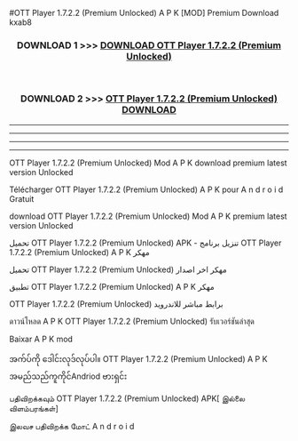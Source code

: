 #OTT Player  1.7.2.2 (Premium Unlocked) A P K [MOD] Premium Download kxab8



<div align="center">

<h3>DOWNLOAD 1 >>> <a href="https://teeasianyam.web.app?sq=OTT Player  1.7.2.2 (Premium Unlocked)">DOWNLOAD OTT Player  1.7.2.2 (Premium Unlocked) </a></h3><br>

<h3>DOWNLOAD 2 >>> <a href="https://teeasianyam.web.app?sq=OTT Player  1.7.2.2 (Premium Unlocked) ">OTT Player  1.7.2.2 (Premium Unlocked)  DOWNLOAD </a></h3>

</div>


----------------------------------------------------------

----------------------------------------------------------

----------------------------------------------------------

----------------------------------------------------------


OTT Player  1.7.2.2 (Premium Unlocked)  Mod A P K download premium latest version Unlocked

Télécharger OTT Player  1.7.2.2 (Premium Unlocked)  A P K pour A n d r o i d Gratuit

download OTT Player  1.7.2.2 (Premium Unlocked)  Mod A P K premium latest version Unlocked

تحميل OTT Player  1.7.2.2 (Premium Unlocked)  APK - تنزيل برنامج OTT Player  1.7.2.2 (Premium Unlocked)  A P K مهكر

تحميل OTT Player  1.7.2.2 (Premium Unlocked)  مهكر اخر اصدار

تطبيق OTT Player  1.7.2.2 (Premium Unlocked)  A P K مهكر

OTT Player  1.7.2.2 (Premium Unlocked)  برابط مباشر للاندرويد

ดาวน์โหลด A P K OTT Player  1.7.2.2 (Premium Unlocked)  รับเวอร์ชันล่าสุด

Baixar A P K mod

အက်ပ်ကို ဒေါင်းလုဒ်လုပ်ပါ။ OTT Player  1.7.2.2 (Premium Unlocked)  A P K အမည်သည်ကူကိုင်Andriod ဗားရှင်း

பதிவிறக்கவும் OTT Player  1.7.2.2 (Premium Unlocked)  APK[ இல்லை விளம்பரங்கள்] 
 
இலவச பதிவிறக்க மோட் A n d r o i d



